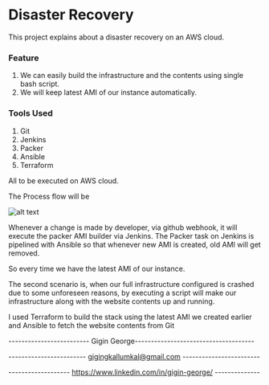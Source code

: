 # Disaster Recovery

 This project explains about a disaster recovery on an AWS cloud. 
 
### Feature
 1. We can easily build the infrastructure and the contents using single bash script. 
 2. We will keep latest AMI of our instance automatically. 

### Tools Used
1. Git
2. Jenkins
3. Packer
4. Ansible
5. Terraform

All to be executed on AWS cloud. 

The Process flow will be

![alt text](https://i.ibb.co/Lx3pWHk/Screenshot.png)

Whenever a change is made by developer, via github webhook, it will execute the packer AMI builder via Jenkins. The Packer task on Jenkins is pipelined with Ansible so that whenever new AMI is created, old AMI will get removed.

So every time we have the latest AMI of our instance.

The second scenario is, when our full infrastructure configured is crashed due to some unforeseen reasons, by executing a script will make our infrastructure along with the website contents up and running.

I used Terraform to build the stack using the latest AMI we created earlier and Ansible to fetch the website contents from Git


------------------------- Gigin George-------------------------------------

------------------------ gigingkallumkal@gmail.com ------------------------

------------------- https://www.linkedin.com/in/gigin-george/ --------------
